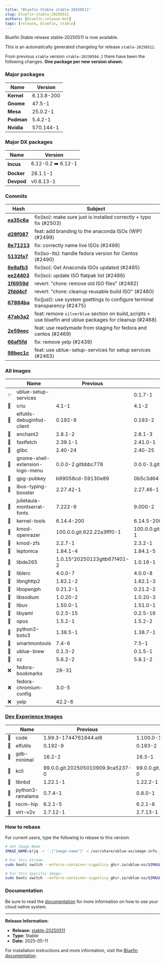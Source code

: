 ```yaml
---
title: "Bluefin Stable stable-20250511"
slug: bluefin-stable-20250511
authors: [bluefin-release-bot]
tags: [release, bluefin, stable]
---
```


Bluefin Stable release stable-20250511 is now available.

<!--truncate-->

This is an automatically generated changelog for release `stable-20250511`.

From previous `stable` version `stable-20250504.2` there have been the following changes. **One package per new version shown.**

### Major packages

| Name       | Version    |
| ---------- | ---------- |
| **Kernel** | 6.13.8-200 |
| **Gnome**  | 47.5-1     |
| **Mesa**   | 25.0.2-1   |
| **Podman** | 5.4.2-1    |
| **Nvidia** | 570.144-1  |

### Major DX packages

| Name       | Version            |
| ---------- | ------------------ |
| **Incus**  | 6.12-0.2 ➡️ 6.12-1 |
| **Docker** | 28.1.1-1           |
| **Devpod** | v0.6.13-1          |

### Commits

| Hash                                                                                               | Subject                                                                                                 |
| -------------------------------------------------------------------------------------------------- | ------------------------------------------------------------------------------------------------------- |
| **[ea35c6a](https://github.com/ublue-os/bluefin/commit/ea35c6aab8a5f1633115af3ea5da956c618d430a)** | fix(iso): make sure just is installed correctly + typo fix (#2503)                                      |
| **[d28f087](https://github.com/ublue-os/bluefin/commit/d28f087f941c1d6feffa227668109c7ad396a929)** | feat: add branding to the anaconda ISOs (WIP) (#2499)                                                   |
| **[8e71213](https://github.com/ublue-os/bluefin/commit/8e71213cc5939959052556a3934775a3911bae2d)** | fix: correctly name live ISOs (#2498)                                                                   |
| **[5132fa7](https://github.com/ublue-os/bluefin/commit/5132fa780f899d3cdae817449c082733ac6f98a6)** | fix(iso-lts): handle fedora version for Centos (#2490)                                                  |
| **[6e8afb3](https://github.com/ublue-os/bluefin/commit/6e8afb3bfa632cf7afda040e648f035ac6a8d0ac)** | fix(iso): Get Anaconda ISOs updated (#2485)                                                             |
| **[ee24403](https://github.com/ublue-os/bluefin/commit/ee24403500e759b17f605b1ae2d95323d1ffb5fa)** | fix(iso): update ISO flatpak list (#2486)                                                               |
| **[1f6959d](https://github.com/ublue-os/bluefin/commit/1f6959dab1d21b00a0d8c04105f199ca71c5b95f)** | revert: "chore: remove old ISO files" (#2482)                                                           |
| **[2fdd4cf](https://github.com/ublue-os/bluefin/commit/2fdd4cfcc6cdb83f09762bf04ec59b2403d641b8)** | revert: "chore: cleanup reusable build ISO" (#2480)                                                     |
| **[67884ba](https://github.com/ublue-os/bluefin/commit/67884ba63fceb3e71fe3eff2a531e5101574184c)** | fix(just): use system gsettings to configure terminal transparency (#2475)                              |
| **[47ab3a2](https://github.com/ublue-os/bluefin/commit/47ab3a2303fde6178f4eb312bc97708cb048fbbb)** | feat: remove `silverblue` section on build_scripts + use bluefin and ublue packages for cleanup (#2468) |
| **[2e59eec](https://github.com/ublue-os/bluefin/commit/2e59eec4bd2aad47eda69966ba3cde342ddfb638)** | feat: use readymade from staging for fedora and centos (#2469)                                          |
| **[66af5fd](https://github.com/ublue-os/bluefin/commit/66af5fd17ed0eeab4a56f3428460d4613c87d4fc)** | fix: remove yelp (#2439)                                                                                |
| **[98bec1c](https://github.com/ublue-os/bluefin/commit/98bec1c731b2a28c51a5953e90959de3890f4a9e)** | feat: use ublue-setup-services for setup services (#2463)                                               |

### All Images

|     | Name                            | Previous                    | New                        |
| --- | ------------------------------- | --------------------------- | -------------------------- |
| ✨  | ublue-setup-services            |                             | 0.1.7-1                    |
| 🔄  | criu                            | 4.1-1                       | 4.1-2                      |
| 🔄  | elfutils-debuginfod-client      | 0.192-9                     | 0.193-2                    |
| 🔄  | enchant2                        | 2.8.1-2                     | 2.8.1-3                    |
| 🔄  | fastfetch                       | 2.39.1-1                    | 2.41.0-1                   |
| 🔄  | glibc                           | 2.40-24                     | 2.40-25                    |
| 🔄  | gnome-shell-extension-logo-menu | 0.0.0-2.gitbbbc778          | 0.0.0-3.gitbbbc778         |
| 🔄  | gpg-pubkey                      | b99058cd-59130e89           | 0b5c3d64-5e8a44c8          |
| 🔄  | ibus-typing-booster             | 2.27.42-1                   | 2.27.46-1                  |
| 🔄  | julietaula-montserrat-fonts     | 7.222-9                     | 9.000-2                    |
| 🔄  | kernel-tools                    | 6.14.4-200                  | 6.14.5-200                 |
| 🔄  | kmod-openrazer                  | 100.0.0.git.622.22a3fff0-1  | 100.0.0.git.624.0663c556-1 |
| 🔄  | kmod-zfs                        | 2.2.7-1                     | 2.3.2-1                    |
| 🔄  | leptonica                       | 1.84.1-4                    | 1.84.1-5                   |
| 🔄  | libde265                        | 1.0.15^20250123gitb67f401-2 | 1.0.16-1                   |
| 🔄  | liblerc                         | 4.0.0-7                     | 4.0.0-8                    |
| 🔄  | libnghttp2                      | 1.62.1-2                    | 1.62.1-3                   |
| 🔄  | libopenjph                      | 0.21.2-1                    | 0.21.2-2                   |
| 🔄  | libsodium                       | 1.0.20-2                    | 1.0.20-3                   |
| 🔄  | libuv                           | 1.50.0-1                    | 1.51.0-1                   |
| 🔄  | libyaml                         | 0.2.5-15                    | 0.2.5-16                   |
| 🔄  | opus                            | 1.5.2-1                     | 1.5.2-2                    |
| 🔄  | python3-boto3                   | 1.38.5-1                    | 1.38.7-1                   |
| 🔄  | smartmontools                   | 7.4-6                       | 7.5-1                      |
| 🔄  | ublue-brew                      | 0.1.3-2                     | 0.1.5-1                    |
| 🔄  | xz                              | 5.6.2-2                     | 5.8.1-2                    |
| ❌  | fedora-bookmarks                | 28-31                       |                            |
| ❌  | fedora-chromium-config          | 3.0-5                       |                            |
| ❌  | yelp                            | 42.2-6                      |                            |

### [Dev Experience Images](https://docs.projectbluefin.io/bluefin-dx)

|     | Name             | Previous                          | New                               |
| --- | ---------------- | --------------------------------- | --------------------------------- |
| 🔄  | code             | 1.99.3-1744761644.el8             | 1.100.0-1746623202.el8            |
| 🔄  | elfutils         | 0.192-9                           | 0.193-2                           |
| 🔄  | gdb-minimal      | 16.2-2                            | 16.3-1                            |
| 🔄  | kcli             | 99.0.0.git.202505010909.9ca5237-0 | 99.0.0.git.202505100928.703875d-0 |
| 🔄  | libnbd           | 1.22.1-1                          | 1.22.2-1                          |
| 🔄  | python3-ramalama | 0.7.4-1                           | 0.8.0-1                           |
| 🔄  | rocm-hip         | 6.2.1-5                           | 6.2.1-6                           |
| 🔄  | virt-v2v         | 2.7.12-1                          | 2.7.13-1                          |

### How to rebase

For current users, type the following to rebase to this version:

```bash
# Get Image Name
IMAGE_NAME=$(jq -r '.["image-name"]' < /usr/share/ublue-os/image-info.json)

# For this Stream
sudo bootc switch --enforce-container-sigpolicy ghcr.io/ublue-os/$IMAGE_NAME:stable

# For this Specific Image:
sudo bootc switch --enforce-container-sigpolicy ghcr.io/ublue-os/$IMAGE_NAME:stable-20250511
```

### Documentation

Be sure to read the [documentation](https://docs.projectbluefin.io/) for more information
on how to use your cloud native system.

---

**Release Information:**

- **Release:** [stable-20250511](https://github.com/ublue-os/bluefin/releases/tag/stable-20250511)
- **Type:** Stable
- **Date:** 2025-05-11

For installation instructions and more information, visit the [Bluefin documentation](https://docs.projectbluefin.io/).

